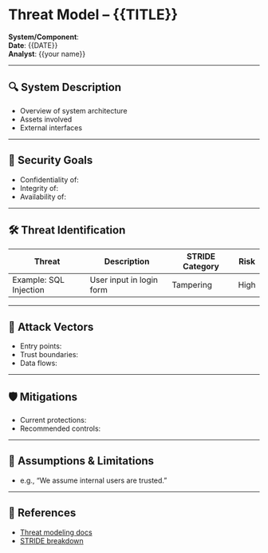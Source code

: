 # Threat Model – {{TITLE}}

**System/Component**:  
**Date**: {{DATE}}  
**Analyst**: {{your name}}

---

## 🔍 System Description

- Overview of system architecture
- Assets involved
- External interfaces

---

## 🎯 Security Goals

- Confidentiality of:
- Integrity of:
- Availability of:

---

## 🛠 Threat Identification

| Threat | Description | STRIDE Category | Risk |
|--------|-------------|------------------|------|
| Example: SQL Injection | User input in login form | Tampering | High |

---

## 🧩 Attack Vectors

- Entry points:
- Trust boundaries:
- Data flows:

---

## 🛡 Mitigations

- Current protections:
- Recommended controls:

---

## 🔎 Assumptions & Limitations

- e.g., “We assume internal users are trusted.”

---

## 📎 References

- [Threat modeling docs]()
- [STRIDE breakdown]()
